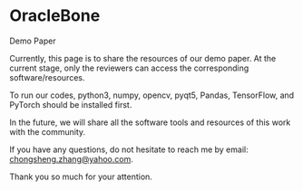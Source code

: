# OracleBone

Demo Paper



Currently, this page is to share the resources of our demo paper.  At the current stage, only the reviewers can access the corresponding software/resources. 


To run our codes, python3, numpy, opencv, pyqt5, Pandas, TensorFlow, and PyTorch should be installed first. 


In the future, we will share all the software tools and resources of this work with the community. 



If you have any questions, do not hesitate to reach me by email: chongsheng.zhang@yahoo.com.


Thank you so much for your attention. 
